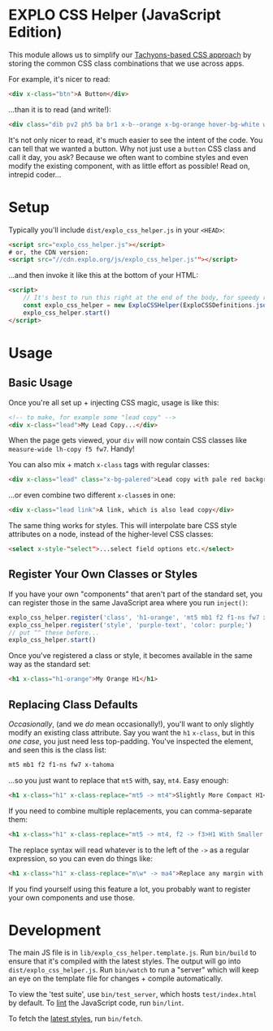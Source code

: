 # EXPLO CSS Helper (JavaScript Edition)

This module allows us to simplify our [Tachyons-based CSS approach](https://styleguide.lab.explo.org/) by storing the common CSS class combinations that we use across apps.

For example, it's nicer to read:

```html
<div x-class="btn">A Button</div>
```

...than it is to read (and write!):

```html
<div class="dib pv2 ph5 ba br1 x-b--orange x-bg-orange hover-bg-white white x-hover-orange lh-copy tc f6 pointer">A Button</div>
```

It's not only nicer to read, it's much easier to see the intent of the code. You can tell that we wanted a button. Why not just use a `button` CSS class and call it day, you ask? Because we often want to combine styles and even modify the existing component, with as little effort as possible! Read on, intrepid coder...

# Setup
Typically you'll include `dist/explo_css_helper.js` in your `<HEAD>`:

```html
<script src="explo_css_helper.js"></script>
# or, the CDN version:
<script src="//cdn.explo.org/js/explo_css_helper.js""></script>
```

...and then invoke it like this at the bottom of your HTML:

```html
<script>
    // It's best to run this right at the end of the body, for speedy rendering
    const explo_css_helper = new ExploCSSHelper(ExploCSSDefinitions.json())
    explo_css_helper.start()
</script>
```

# Usage

## Basic Usage

Once you're all set up + injecting CSS magic, usage is like this:

```html
<!-- to make, for example some "lead copy" -->
<div x-class="lead">My Lead Copy...</div>
```

When the page gets viewed, your `div` will now contain CSS classes like `measure-wide lh-copy f5 fw7`. Handy!

You can also mix + match `x-class` tags with regular classes:

```html
<div x-class="lead" class="x-bg-palered">Lead copy with pale red background</div>
```

...or even combine two different `x-class`es in one:

```html
<div x-class="lead link">A link, which is also lead copy</div>
```

The same thing works for styles. This will interpolate bare CSS style attributes on a node, instead of the higher-level CSS classes:

```html
<select x-style-"select">...select field options etc.</select>
```

## Register Your Own Classes or Styles

If you have your own "components" that aren't part of the standard set, you can register those in the same JavaScript area where you run `inject()`:

```javascript
explo_css_helper.register('class', 'h1-orange', 'mt5 mb1 f2 f1-ns fw7 x-tahoma x-orange')
explo_css_helper.register('style', 'purple-text', 'color: purple;')
// put ^^ these before...
explo_css_helper.start()
```

Once you've registered a class or style, it becomes available in the same way as the standard set:

```html
<h1 x-class="h1-orange">My Orange H1</h1>
```

## Replacing Class Defaults

_Occasionally_, (and we _do_ mean occasionally!), you'll want to only slightly modify an existing class attribute. Say you want the `h1` `x-class`, but in this _one case_, you just need less top-padding. You've inspected the element, and seen this is the class list:

```css
mt5 mb1 f2 f1-ns fw7 x-tahoma
```

...so you just want to replace that `mt5` with, say, `mt4`. Easy enough:

```html
<h1 x-class="h1" x-class-replace="mt5 -> mt4">Slightly More Compact H1</h1>
```

If you need to combine multiple replacements, you can comma-separate them:

```html
<h1 x-class="h1" x-class-replace="mt5 -> mt4, f2 -> f3>H1 With Smaller Font on Mobile</h1>
```

The replace syntax will read whatever is to the left of the `->` as a regular expression, so you can even do things like:

```html
<h1 x-class="h1" x-class-replace="m\w* -> ma4">Replace any margin with 'ma4'</h1>
```

If you find yourself using this feature a lot, you probably want to register your own components and use those.

# Development

The main JS file is in `lib/explo_css_helper.template.js`. Run `bin/build` to ensure that it's compiled with the latest styles. The output will go into `dist/explo_css_helper.js`. Run `bin/watch` to run a "server" which will keep an eye on the template file for changes + compile automatically.

To view the 'test suite', use `bin/test_server`, which hosts `test/index.html` by default. To [lint](https://eslint.org/) the JavaScript code, run `bin/lint`.

To fetch the [latest styles](https://bitbucket.org/snippets/explo/EM6eA/explo-css-styles-classes), run `bin/fetch`.
